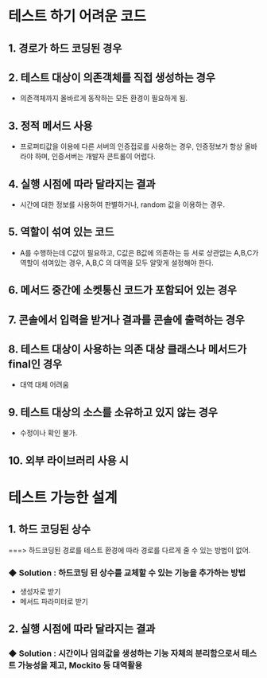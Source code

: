 # 테스트 하기 어려운 코드
## 1. 경로가 하드 코딩된 경우
## 2. 테스트 대상이 의존객체를 직접 생성하는 경우 
- 의존객체까지 올바르게 동작하는 모든 환경이 필요하게 됨.
## 3. 정적 메서드 사용
- 프로퍼티값을 이용에 다른 서버의 인증접로를 사용하는 경우, 인증정보가 항상 올바라야 하며, 인증서버는 개발자 콘트롤이 어렵다.
## 4. 실행 시점에 따라 달라지는 결과
- 시간에 대한 정보를 사용하여 판별하거나, random 값을 이용하는 경우.
## 5. 역할이 섞여 있는 코드
- A를 수행하는데 C값이 필요하고, C값은 B값에 의존하는 등 서로 상관없는 A,B,C가 역할이 섞여있는 경우, A,B,C 의 대역을 모두 알맞게 설정해야 한다. 
## 6. 메서드 중간에 소켓통신 코드가 포함되어 있는 경우
## 7. 콘솔에서 입력을 받거나 결과를 콘솔에 출력하는 경우
## 8. 테스트 대상이 사용하는 의존 대상 클래스나 메서드가 final인 경우
- 대역 대체 어려움
## 9. 테스트 대상의 소스를 소유하고 있지 않는 경우
- 수정이나 확인 불가.
## 10. 외부 라이브러리 사용 시 
    
# 테스트 가능한 설계
## 1. 하드 코딩된 상수
===> 하드코딩된 경로를 테스트 환경에 따라 경로를 다르게 줄 수 있는 방법이 없어. 
### ◆ Solution : 하드코딩 된 상수를 교체할 수 있는 기능을 추가하는 방법
- 생성자로 받기
- 메서드 파라미터로 받기
## 2. 실행 시점에 따라 달라지는 결과
### ◆ Solution : 시간이나 임의값을 생성하는 기능 자체의 분리함으로서 테스트 가능성을 제고, Mockito 등 대역활용


     